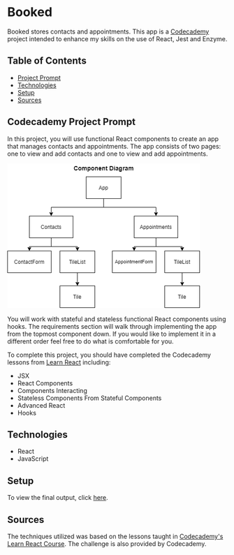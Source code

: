 # **Booked**

Booked stores contacts and appointments. This app is a [Codecademy](https://www.codecademy.com/learn/react-101) project intended to enhance my skills on the use of React, Jest and Enzyme.

## Table of Contents

- [Project Prompt](#codecademy-project-prompt)
- [Technologies](#technologies)
- [Setup](#setup)
- [Sources](#sources)

## Codecademy Project Prompt

In this project, you will use functional React components to create an app that manages contacts and appointments. The app consists of two pages: one to view and add contacts and one to view and add appointments.

![App Component Diagram](./public/img/readme/appointments-components.webp)

You will work with stateful and stateless functional React components using hooks. The requirements section will walk through implementing the app from the topmost component down. If you would like to implement it in a different order feel free to do what is comfortable for you.

To complete this project, you should have completed the Codecademy lessons from [Learn React](https://www.codecademy.com/learn/react-101) including:

- JSX
- React Components
- Components Interacting
- Stateless Components From Stateful Components
- Advanced React
- Hooks

## Technologies

- React
- JavaScript

## Setup

To view the final output, click [here](https://daniellabrador.me/codecademy-react-booked).

## Sources

The techniques utilized was based on the lessons taught in [Codecademy's Learn React Course](https://www.codecademy.com/learn/react-101). The challenge is also provided by Codecademy.
